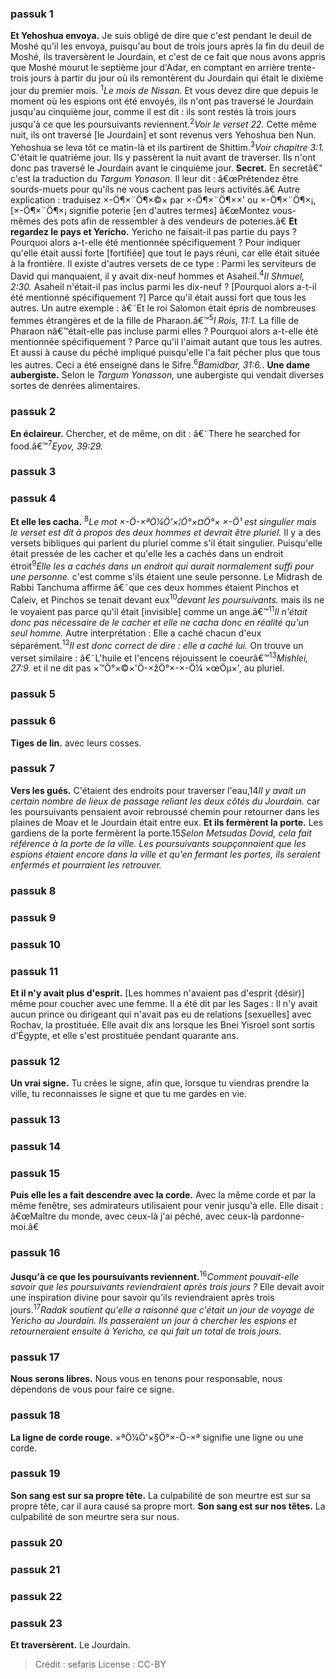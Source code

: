 
### passuk 1
<b>Et Yehoshua envoya.</b> Je suis obligé de dire que c'est pendant le deuil de Moshé qu'il les envoya, puisqu'au bout de trois jours après la fin du deuil de Moshé, ils traversèrent le Jourdain, et c'est de ce fait que nous avons appris que Moshé mourut le septième jour d'Adar, en comptant en arrière trente-trois jours à partir du jour où ils remontèrent du Jourdain qui était le dixième jour du premier mois. <sup>1</sup><i class="footnote">Le mois de Nissan.</i> Et vous devez dire que depuis le moment où les espions ont été envoyés, ils n'ont pas traversé le Jourdain jusqu'au cinquième jour, comme il est dit : ils sont restés là trois jours jusqu'à ce que les poursuivants reviennent.<sup>2</sup><i class="footnote">Voir le verset 22.</i> Cette même nuit, ils ont traversé [le Jourdain] et sont revenus vers Yehoshua ben Nun. Yehoshua se leva tôt ce matin-là et ils partirent de Shittim.<sup>3</sup><i class="footnote">Voir chapitre 3:1.</i> C'était le quatrième jour. Ils y passèrent la nuit avant de traverser. Ils n'ont donc pas traversé le Jourdain avant le cinquième jour.
<b>Secret.</b> En secretâ€" c'est la traduction du <i>Targum Yonason.</i> Il leur dit : â€œPrétendez être sourds-muets pour qu'ils ne vous cachent pas leurs activités.â€ Autre explication : traduisez ×-Ö¶×¨Ö¶×©× par ×-Ö¶×¨Ö¶××' ou ×-Ö¶×¨Ö¶×¡, [×-Ö¶×¨Ö¶×¡ signifie poterie [en d'autres termes] â€œMontez vous-mêmes des pots afin de ressembler à des vendeurs de poteries.â€
<b>Et regardez le pays et Yericho.</b> Yericho ne faisait-il pas partie du pays ? Pourquoi alors a-t-elle été mentionnée spécifiquement ? Pour indiquer qu'elle était aussi forte [fortifiée] que tout le pays réuni, car elle était située à la frontière. Il existe d'autres versets de ce type : Parmi les serviteurs de David qui manquaient, il y avait dix-neuf hommes et Asaheil.<sup>4</sup><i class="footnote">II Shmuel, 2:30.</i> Asaheil n'était-il pas inclus parmi les dix-neuf ? [Pourquoi alors a-t-il été mentionné spécifiquement ?] Parce qu'il était aussi fort que tous les autres. Un autre exemple : â€˜Et le roi Salomon était épris de nombreuses femmes étrangères et de la fille de Pharaon.â€™<sup>5</sup><i class="footnote">I Rois, 11:1.</i> La fille de Pharaon nâ€™était-elle pas incluse parmi elles ? Pourquoi alors a-t-elle été mentionnée spécifiquement ? Parce qu'il l'aimait autant que tous les autres. Et aussi à cause du péché impliqué puisqu'elle l'a fait pécher plus que tous les autres. Ceci a été enseigné dans le Sifre.<sup>6</sup><i class="footnote">Bamidbar, 31:6.</i>.
<b>Une dame aubergiste.</b> Selon le <i>Targum Yonasson,</i> une aubergiste qui vendait diverses sortes de denrées alimentaires.

### passuk 2
<b>En éclaireur.</b> Chercher, et de même, on dit : â€˜There he searched for food.â€™<sup>7</sup><i class="footnote">Eyov, 39:29.</i>

### passuk 3

### passuk 4
<b>Et elle les cacha.</b> <sup>8</sup><i class="footnote">Le mot ×-Ö-×ªÖ¼Ö'×¦Ö°×¤Ö°× ×-Ö¹ est singulier mais le verset est dit à propos des deux hommes et devrait être pluriel.</i> Il y a des versets bibliques qui parlent du pluriel comme s'il était singulier. Puisqu'elle était pressée de les cacher et qu'elle les a cachés dans un endroit étroit<sup>9</sup><i class="footnote">Elle les a cachés dans un endroit qui aurait normalement suffi pour une personne.</i> c'est comme s'ils étaient une seule personne. Le Midrash de Rabbi Tanchuma affirme â€˜que ces deux hommes étaient Pinchos et Caleiv, et Pinchos se tenait devant eux<sup>10</sup><i class="footnote">devant les poursuivants.</i> mais ils ne le voyaient pas parce qu'il était [invisible] comme un ange.â€™<sup>11</sup><i class="footnote">Il n'était donc pas nécessaire de le cacher et elle ne cacha donc en réalité qu'un seul homme.</i> Autre interprétation : Elle a caché chacun d'eux séparément.<sup>12</sup><i class="footnote">Il est donc correct de dire : elle a caché <i>lui.</i></i> On trouve un verset similaire : â€˜L'huile et l'encens réjouissent le coeurâ€™<sup>13</sup><i class="footnote">Mishlei, 27:9.</i> et il ne dit pas ×™Ö°×©×'Ö-×žÖ°×-×-Ö¼ ×œÖµ×', au pluriel.

### passuk 5

### passuk 6
<b>Tiges de lin.</b> avec leurs cosses.

### passuk 7
<b>Vers les gués.</b> C'étaient des endroits pour traverser l'eau,</sup>14</sup><i class="footnote">Il y avait un certain nombre de lieux de passage reliant les deux côtés du Jourdain.</i> car les poursuivants pensaient avoir rebroussé chemin pour retourner dans les plaines de Moav et le Jourdain était entre eux.
<b>Et ils fermèrent la porte.</b> Les gardiens de la porte fermèrent la porte.</sup>15</sup><i class="footnote">Selon <i>Metsudas Dovid</i>, cela fait référence à la porte de la ville. Les poursuivants soupçonnaient que les espions étaient encore dans la ville et qu'en fermant les portes, ils seraient enfermés et pourraient les retrouver.</i>

### passuk 8

### passuk 9

### passuk 10

### passuk 11
<b>Et il n'y avait plus d'esprit.</b> [Les hommes n'avaient pas d'esprit (désir)] même pour coucher avec une femme. Il a été dit par les Sages : Il n'y avait aucun prince ou dirigeant qui n'avait pas eu de relations [sexuelles] avec Rochav, la prostituée. Elle avait dix ans lorsque les Bnei Yisroel sont sortis d'Égypte, et elle s'est prostituée pendant quarante ans.

### passuk 12
<b>Un vrai signe.</b> Tu crées le signe, afin que, lorsque tu viendras prendre la ville, tu reconnaisses le signe et que tu me gardes en vie.

### passuk 13

### passuk 14

### passuk 15
<b>Puis elle les a fait descendre avec la corde.</b> Avec la même corde et par la même fenêtre, ses admirateurs utilisaient pour venir jusqu'à elle. Elle disait : â€œMaître du monde, avec ceux-là j'ai péché, avec ceux-là pardonne-moi.â€

### passuk 16
<b>Jusqu'à ce que les poursuivants reviennent.</b><sup>16</sup><i class="footnote">Comment pouvait-elle savoir que les poursuivants reviendraient après trois jours ? </i> Elle devait avoir une inspiration divine pour savoir qu'ils reviendraient après trois jours.<sup>17</sup><i class="footnote"><i>Radak</i> soutient qu'elle a raisonné que c'était un jour de voyage de Yericho au Jourdain. Ils passeraient un jour à chercher les espions et retourneraient ensuite à Yericho, ce qui fait un total de trois jours.</i>

### passuk 17
<b>Nous serons libres.</b> Nous vous en tenons pour responsable, nous dépendons de vous pour faire ce signe.

### passuk 18
<b>La ligne de corde rouge.</b> ×ªÖ¼Ö'×§Ö°×-Ö-×ª signifie une ligne ou une corde.

### passuk 19
<b>Son sang est sur sa propre tête.</b> La culpabilité de son meurtre est sur sa propre tête, car il aura causé sa propre mort.
<b>Son sang est sur nos têtes.</b> La culpabilité de son meurtre sera sur nous.

### passuk 20

### passuk 21

### passuk 22

### passuk 23
<b>Et traversèrent.</b> Le Jourdain.

>Crédit : sefaris
>License : CC-BY